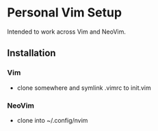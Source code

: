 # Personal Vim Setup

Intended to work across Vim and NeoVim.

## Installation
### Vim
- clone somewhere and symlink .vimrc to init.vim
### NeoVim
- clone into ~/.config/nvim

